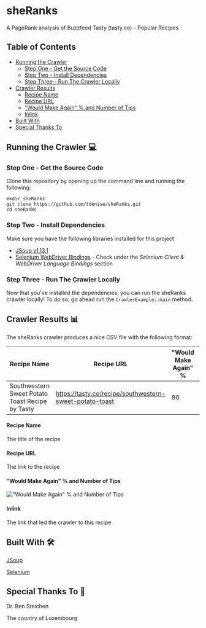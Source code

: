 # sheRanks
A PageRank analysis of Buzzfeed Tasty (tasty.co) - Popular Recipes	

## Table of Contents
- [Running the Crawler](#running-the-crawler-)
  * [Step One - Get the Source Code](#step-one---get-the-source-code)
  * [Step Two - Install Dependencies](#step-two---install-dependencies)
  * [Step Three - Run The Crawler Locally](#step-three---run-the-crawler-locally)
- [Crawler Results](#crawler-results-)
  * [Recipe Name](#recipe-name)
  * [Recipe URL](#recipe-url)
  * ["Would Make Again" % and Number of Tips](#would-make-again--and-number-of-tips)
  * [Inlink](#inlink)
- [Built With](#built-with-)
- [Special Thanks To](#special-thanks-to-)

## Running the Crawler 💻
### Step One - Get the Source Code
Clone this repository by opening up the command line and running the following:
```shell script
mkdir sheRanks
git clone https://github.com/tdenise/sheRanks.git
cd sheRanks
```

### Step Two - Install Dependencies
Make sure you have the following libraries installed for this project
* [JSoup v1.13.1](https://jsoup.org/packages/jsoup-1.13.1.jar)
* [Selenium WebDriver Bindings](https://www.selenium.dev/downloads/) - Check under the _Selenium Client & WebDriver Language Bindings_ section

### Step Three - Run The Crawler Locally
Now that you've installed the dependencies, you can run the sheRanks crawler locally! To do so, go ahead run the `CrawlerExample::main` method.

## Crawler Results 📊
The sheRanks crawler produces a nice CSV file with the following format:

Recipe Name | Recipe URL | "Would Make Again" % | Number of Tips | Inlink
------ | ------------ | ---------------------- | ------ | ------
Southwestern Sweet Potato Toast Recipe by Tasty | https://tasty.co/recipe/southwestern-sweet-potato-toast | 80 | 6 | https://tasty.co/topic/game-day

#### Recipe Name
The title of the recipe

#### Recipe URL
The link to the recipe

#### "Would Make Again" % and Number of Tips
!["Would Make Again" % and Number of Tips](https://user-images.githubusercontent.com/5050718/79623571-e6632980-80d1-11ea-9d6e-844a63c43d45.png)

#### Inlink
The link that led the crawler to this recipe

## Built With 🛠
[JSoup](https://jsoup.org/)

[Selenium](https://www.selenium.dev/)


## Special Thanks To 💖
Dr. Ben Steichen

The country of Luxembourg
